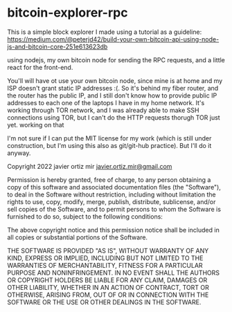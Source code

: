 # bitcoin-explorer-rpc

This is a simple block explorer I made using a tutorial as a guideline:
https://medium.com/@peterjd42/build-your-own-bitcoin-api-using-node-js-and-bitcoin-core-251e613623db

using nodejs, my own bitcoin node for sending the RPC requests, and
a little react for the front-end.

You'll will have ot use your own bitcoin node, since mine is at home and my ISP doesn't grant static IP addresses :(. So it's 
behind my fiber router, and the router has the public IP, and I still don't know how to provide public IP addresses to each one of 
the laptops I have in my home network. It's working through TOR network, and I was already able to make SSH connections using TOR,
but I can't do the HTTP requests thorugh TOR just yet. working on that

I'm not sure if I can put the MIT license for my work (which is still under construction,
but I'm using this also as git/git-hub practice). But I'll do it anyway.

Copyright 2022 javier ortiz mir javier.ortiz.mir@gmail.com

Permission is hereby granted, free of charge, to any person obtaining a copy of this software and associated documentation files (the "Software"), to deal in the Software without restriction, including without limitation the rights to use, copy, modify, merge, publish, distribute, sublicense, and/or sell copies of the Software, and to permit persons to whom the Software is furnished to do so, subject to the following conditions:

The above copyright notice and this permission notice shall be included in all copies or substantial portions of the Software.

THE SOFTWARE IS PROVIDED "AS IS", WITHOUT WARRANTY OF ANY KIND, EXPRESS OR IMPLIED, INCLUDING BUT NOT LIMITED TO THE WARRANTIES OF MERCHANTABILITY, FITNESS FOR A PARTICULAR PURPOSE AND NONINFRINGEMENT. IN NO EVENT SHALL THE AUTHORS OR COPYRIGHT HOLDERS BE LIABLE FOR ANY CLAIM, DAMAGES OR OTHER LIABILITY, WHETHER IN AN ACTION OF CONTRACT, TORT OR OTHERWISE, ARISING FROM, OUT OF OR IN CONNECTION WITH THE SOFTWARE OR THE USE OR OTHER DEALINGS IN THE SOFTWARE.
